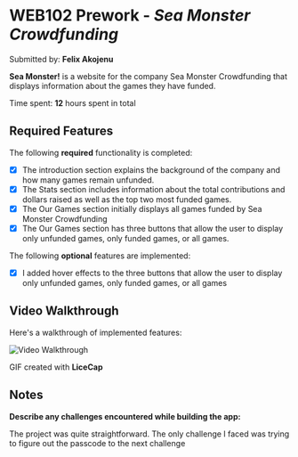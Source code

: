 # WEB102 Prework - *Sea Monster Crowdfunding*

Submitted by: **Felix Akojenu**

**Sea Monster!** is a website for the company Sea Monster Crowdfunding that displays information about the games they have funded.

Time spent: **12** hours spent in total

## Required Features

The following **required** functionality is completed:

* [x] The introduction section explains the background of the company and how many games remain unfunded.
* [x] The Stats section includes information about the total contributions and dollars raised as well as the top two most funded games.
* [x] The Our Games section initially displays all games funded by Sea Monster Crowdfunding
* [x] The Our Games section has three buttons that allow the user to display only unfunded games, only funded games, or all games.

The following **optional** features are implemented:

* [x] I added hover effects to the three buttons that allow the user to display only unfunded games, only funded games, or all games

## Video Walkthrough

Here's a walkthrough of implemented features:

<img src='https://media.giphy.com/media/v1.Y2lkPTc5MGI3NjExOXJnYmpzZzlqMzZpbWU0azVxa2FiZHhrbDBmcXMwYjcydzdlOGNoNiZlcD12MV9pbnRlcm5hbF9naWZfYnlfaWQmY3Q9Zw/FwAprtL4Q7epX5wqiY/giphy.gif' title='Video Walkthrough' width='' alt='Video Walkthrough' />


<!-- Replace this with whatever GIF tool you used! -->
GIF created with **LiceCap**
<!-- Recommended tools:
[Kap](https://getkap.co/) for macOS
[ScreenToGif](https://www.screentogif.com/) for Windows
[peek](https://github.com/phw/peek) for Linux. -->

## Notes

**Describe any challenges encountered while building the app:**

The project was quite straightforward. The only challenge I faced was trying to figure out the passcode to the next challenge

